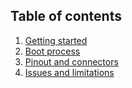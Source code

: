## Table of contents
1. [Getting started](INIT.md)
2. [Boot process](BOOT.md)
3. [Pinout and connectors](PINOUT.md)
4. [Issues and limitations](ERRATA.md)
